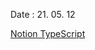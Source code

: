 Date : 21. 05. 12

[Notion TypeScript](https://www.notion.so/TypeScript-1461f9e3f6214abd86e05908aa3dfcce)
